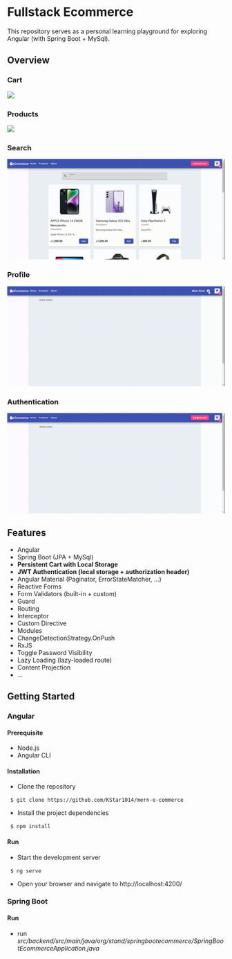 # Fullstack Ecommerce
This repository serves as a personal learning playground for exploring Angular (with Spring Boot + MySql).

## Overview

### Cart
![](images/cart.gif)

### Products
![](images/products.gif)

### Search
![](images/search.gif)

### Profile
![](images/profile.gif)

### Authentication
![](images/authentication.gif)

## Features
- Angular
- Spring Boot (JPA + MySql)
- **Persistent Cart with Local Storage**
- **JWT Authentication (local storage + authorization header)**
- Angular Material (Paginator, ErrorStateMatcher, ...)
- Reactive Forms
- Form Validators (built-in + custom)
- Guard
- Routing
- Interceptor
- Custom Directive
- Modules
- ChangeDetectionStrategy.OnPush
- RxJS
- Toggle Password Visibility
- Lazy Loading (lazy-loaded route)
- Content Projection
- ...

## Getting Started
### Angular
#### Prerequisite 
- Node.js
- Angular CLI
#### Installation
- Clone the repository
<pre><code> $ git clone https://github.com/KStar1014/mern-e-commerce  </code></pre>
- Install the project dependencies
<pre><code> $ npm install </code></pre>
#### Run
- Start the development server
<pre><code> $ ng serve </code></pre>
- Open your browser and navigate to http://localhost:4200/

### Spring Boot
#### Run
- run *src/backend/src/main/java/org/stand/springbootecommerce/SpringBootEcommerceApplication.java*

